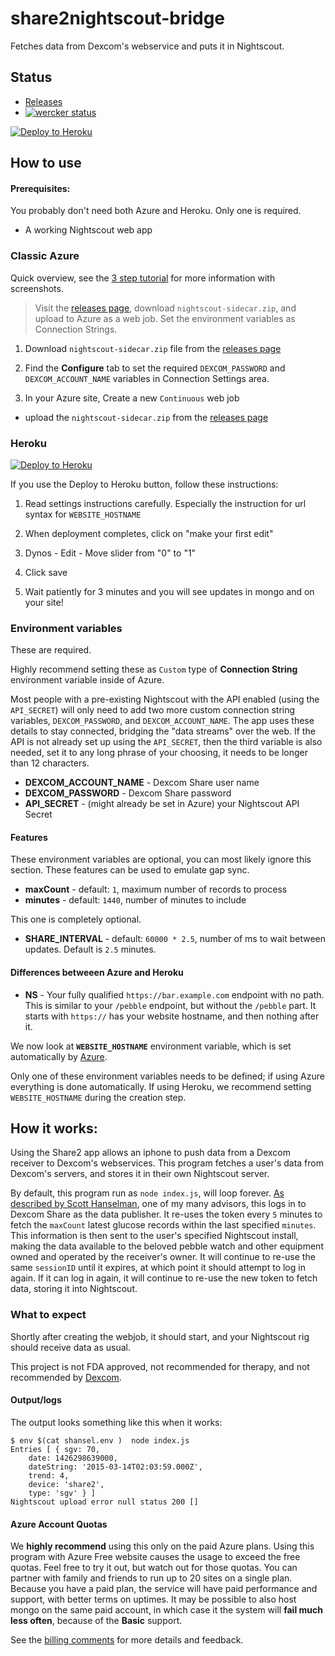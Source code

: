 # share2nightscout-bridge

Fetches data from Dexcom's webservice and puts it in Nightscout.

## Status

* [Releases][releases]
* [![wercker status](https://app.wercker.com/status/1d9a86d110cb9d42c844fa60d084e5c4/m "wercker status")](https://app.wercker.com/project/bykey/1d9a86d110cb9d42c844fa60d084e5c4)

[![Deploy to Heroku][heroku-img]][heroku-url]

[heroku-img]: https://www.herokucdn.com/deploy/button.png
[heroku-url]: https://heroku.com/deploy

## How to use

#### Prerequisites:
You probably don't need both Azure and Heroku.  Only one is required.

* A working Nightscout web app

### Classic Azure

Quick overview, see the [3 step tutorial][tutorial] for more information with
screenshots.

> Visit the [releases page][releases], download `nightscout-sidecar.zip`, and
> upload to Azure as a web job.  Set the environment variables as Connection Strings.

[releases]: https://github.com/bewest/share2nightscout-bridge/releases
[tutorial]: https://github.com/bewest/share2nightscout-bridge/issues/1


1. Download `nightscout-sidecar.zip` file from the
   [releases page][releases]

1. Find the **Configure** tab to set the required `DEXCOM_PASSWORD` and
   `DEXCOM_ACCOUNT_NAME` variables in Connection Settings area.

1. In your Azure site, Create a new `Continuous` web job
  * upload the `nightscout-sidecar.zip` from the [releases page][releases]

[create-webjobs]: http://azure.microsoft.com/en-us/documentation/articles/web-sites-create-web-jobs/


### Heroku

[![Deploy to Heroku][heroku-img]][heroku-url]

[heroku-img]: https://www.herokucdn.com/deploy/button.png
[heroku-url]: https://heroku.com/deploy

If you use the Deploy to Heroku button, follow these instructions:
1. Read settings instructions carefully. Especially the instruction for url syntax for `WEBSITE_HOSTNAME`

2. When deployment completes, click on "make your first edit"

3. Dynos - Edit - Move slider from "0" to "1"

4. Click save

5. Wait patiently for 3 minutes and you will see updates in mongo and on your site!

### Environment variables

These are required.

Highly recommend setting these as `Custom` type of
**Connection String** environment variable inside of Azure.

Most people with a pre-existing Nightscout with the API enabled (using
the `API_SECRET`) will only need to add two more custom connection
string variables, `DEXCOM_PASSWORD`, and `DEXCOM_ACCOUNT_NAME`.  The
app uses these details to stay connected, bridging the "data streams"
over the web.  If the API is not already set up using the
`API_SECRET`, then the third variable is also needed, set it to any
long phrase of your choosing, it needs to be longer than 12
characters.

* **DEXCOM_ACCOUNT_NAME** - Dexcom Share user name
* **DEXCOM_PASSWORD** - Dexcom Share password
* **API_SECRET** - (might already be set in Azure) your Nightscout API Secret

#### Features

These environment variables are optional, you can most likely ignore
this section.
These features can be used to emulate gap sync.

* **maxCount** - default: `1`, maximum number of records to process
* **minutes** - default: `1440`, number of minutes to include

This one is completely optional.

* **SHARE_INTERVAL** - default: `60000 * 2.5`, number of ms to wait between
  updates.  Default is `2.5` minutes.

#### Differences betweeen Azure and Heroku

* **NS** - Your fully qualified `https://bar.example.com` endpoint
  with no path.  This is similar to your `/pebble` endpoint, but
  without the `/pebble` part.  It starts with `https://` has your website
  hostname, and then nothing after it.

We now look at **`WEBSITE_HOSTNAME`** environment variable, which is set
automatically by [Azure][azure-environment].

Only one of these environment variables needs to be defined; if using Azure
everything is done automatically.  If using Heroku, we recommend setting
`WEBSITE_HOSTNAME` during the creation step.

[azure-environment]: https://github.com/projectkudu/kudu/wiki/Azure-runtime-environment


## How it works:

Using the Share2 app allows an iphone to push data from a Dexcom
receiver to Dexcom's webservices.  This program fetches a user's data
from Dexcom's servers, and stores it in their own Nightscout server.

By default, this program run as `node index.js`, will loop forever.
[As described by Scott Hanselman][blog-post], one of my many advisors,
this logs in to Dexcom Share as the data publisher.  It re-uses the
token every `5` minutes to fetch the `maxCount` latest glucose records
within the last specified `minutes`.  This information is then sent to
the user's specified Nightscout install, making the data available to
the beloved pebble watch and other equipment owned and operated by the
receiver's owner.  It will continue to re-use the same `sessionID`
until it expires, at which point it should attempt to log in again.
If it can log in again, it will continue to re-use the new token to
fetch data, storing it into Nightscout.

[blog-post]: http://www.hanselman.com/blog/BridgingDexcomShareCGMReceiversAndNightscout.aspx

### What to expect

Shortly after creating the webjob, it should start, and your
Nightscout rig should receive data as usual.

This project is not FDA approved, not recommended for therapy, and not
recommended by [Dexcom][dexcom-eula].

[dexcom-eula]: http://www.dexcom.com/node/5421

#### Output/logs

The output looks something like this when it works:
```
$ env $(cat shansel.env )  node index.js 
Entries [ { sgv: 70,
    date: 1426298639000,
    dateString: '2015-03-14T02:03:59.000Z',
    trend: 4,
    device: 'share2',
    type: 'sgv' } ]
Nightscout upload error null status 200 []

```

#### Azure Account Quotas

We **highly recommend** using this only on the paid Azure  plans.  Using this
program with Azure Free website causes the usage to exceed the free quotas.
Feel free to try it out, but watch out for those quotas.  You can partner with
family and friends to run up to 20 sites on a single plan.  Because you have a
paid plan, the service will have paid performance and support, with better
terms on uptimes.  It may be possible to also host mongo on the same paid
account, in which case it the system will **fail much less often**, because of
the **Basic** support.

See the [billing comments][billing-issue] for more details and
feedback.

[billing-issue]: https://github.com/bewest/share2nightscout-bridge/issues/2

